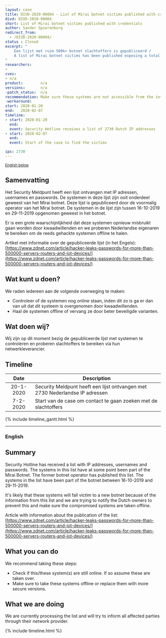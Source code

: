 ```yaml
---
layout: case
title: DIVD-2020-00004 - List of Mirai botnet victims published with credentials 
divd: DIVD-2020-00004
short: List of Mirai botnet victims published with credentials
author: Sander Spierenburg
redirect_from:
  - /DIVD-2020-00004/
status : Closed
excerpt: "
	Een lijst met ruim 500k+ botnet slachtoffers is gepubliceerd / 
	A list of Mirai botnet victims has been published exposing a total of 500K+ systems 
"
researchers:
-
cves:
- n/a
product:        n/a
versions:       n/a
-patch_status:	n/a
recommendation: Make sure these systems are not accessible from the internet.	
-workaround:			
start: 2020-01-20
end:   2020-02-07
timeline:
- start: 2020-01-20
  end:
  event: Security Hotline receives a list of 2730 Dutch IP addresses 
- start: 2020-02-07
  end:
  event: Start of the case to find the victims 

ips: 2730
---
```

<p>
	<small><a href='{{ page.url }}#english'>English below</a></small>
</p>

## Samenvatting

Het Security Meldpunt heeft een lijst ontvangen met IP adressen, usernames en passwords. De systemen in deze lijst zijn ooit onderdeel geweest van het Mirai botnet. Deze lijst is gepubliceerd door de voormalig operator van het Mirai botnet. De systemen in de lijst zijn tussen 16-10-2019 en 29-11-2019 opgenomen geweest in het botnet.  

Er is een grote waarschijnlijkheid dat deze systemen opnieuw misbruikt gaan worden door kwaadwillenden en we proberen Nederlandse eigenaren te bereiken om de reeds gehackte systemen offline te halen. 

Artikel met informatie over de gepubliceerde lijst (in het Engels): [https://www.zdnet.com/article/hacker-leaks-passwords-for-more-than-500000-servers-routers-and-iot-devices/](https://www.zdnet.com/article/hacker-leaks-passwords-for-more-than-500000-servers-routers-and-iot-devices/)

## Wat kunt u doen?

We raden iedereen aan de volgende overweging te maken:
* Controleer of de systemen nog online staan, inden dit zo is ga er dan van uit dat dit systeem is overgenomen door kwaadwillenden. 
* Haal de systemen offline of vervang ze door beter beveiligde varianten.

## Wat doen wij?

Wij zijn op dit moment bezig de gepubliceerde lijst met systemen te controleren en proberen slachtoffers te bereiken via hun netwerkleverancier. 

## Timeline

| Date  | Description |
|:-----:|-------------|
| 20-1-2020 | Security Meldpunt heeft een lijst ontvangen met 2730 Nederlandse IP adressen 
| 7-2-2020 | Start van de case om contact te gaan zoeken met de slachtoffers |  

{% include timeline_gantt.html %}


<hr>

### English

## Summary

Security Hotline has received a list with IP addresses, usernames and passwords. The systems in this list have at some point been part of the Mirai Botnet. The former botnet operator has published this list. The systems in the list have been part of the botnet between 16-10-2019 and 29-11-2019.  

It's likely that these systems will fall victim to a new botnet because of the information from this list and we are trying to notify the Dutch owners to prevent this and make sure the compromised systems are taken offline.

Article with information about the publication of the list: [https://www.zdnet.com/article/hacker-leaks-passwords-for-more-than-500000-servers-routers-and-iot-devices/](https://www.zdnet.com/article/hacker-leaks-passwords-for-more-than-500000-servers-routers-and-iot-devices/)

## What you can do

We recommend taking these steps:

* Check if this/these system(s) are still online. If so assume these are taken over.  
* Make sure to take these systems offline or replace them with more secure versions.

## What we are doing

We are currently processing the list and will try to inform all affected parties through their network provider.

{% include timeline.html %}
